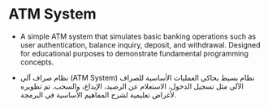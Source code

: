 # ATM System 
- A simple ATM system that simulates basic banking operations such as user authentication, balance inquiry, deposit, and withdrawal. Designed for educational purposes to demonstrate fundamental programming concepts.

- نظام صراف آلي (ATM System)
نظام بسيط يحاكي العمليات الأساسية للصراف الآلي مثل تسجيل الدخول، الاستعلام عن الرصيد، الإيداع، والسحب. تم تطويره لأغراض تعليمية لشرح المفاهيم الأساسية في البرمجة.

